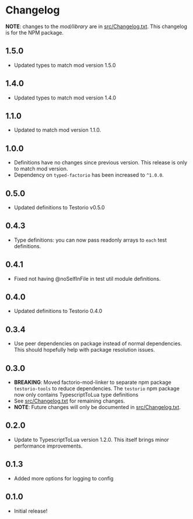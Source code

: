 # Changelog

**NOTE**: changes to the _mod/library_ are in [src/Changelog.txt](src/changelog.txt). This changelog is for the NPM package.

## 1.5.0

- Updated types to match mod version 1.5.0

## 1.4.0

- Updated types to match mod version 1.4.0

## 1.1.0

- Updated to match mod version 1.1.0.

## 1.0.0

- Definitions have no changes since previous version. This release is only to match mod version.
- Dependency on `typed-factorio` has been increased to `^1.0.0`.

## 0.5.0

- Updated definitions to Testorio v0.5.0

## 0.4.3

- Type definitions: you can now pass readonly arrays to `each` test definitions.

## 0.4.1

- Fixed not having @noSelfInFile in test util module definitions.

## 0.4.0

- Updated definitions to Testorio 0.4.0

## 0.3.4

- Use peer dependencies on package instead of normal dependencies. This should hopefully help with package resolution issues.

## 0.3.0

- **BREAKING**: Moved factorio-mod-linker to separate npm package `testorio-tools` to reduce dependencies. The `testorio` npm package now only contains TypescriptToLua type definitions
- See [src/Changelog.txt](src/changelog.txt) for remaining changes.
- **NOTE**: Future changes will only be documented in [src/Changelog.txt](src/changelog.txt).

## 0.2.0

- Update to TypescriptToLua version 1.2.0. This itself brings minor performance improvements.

## 0.1.3

- Added more options for logging to config

## 0.1.0

- Initial release!
